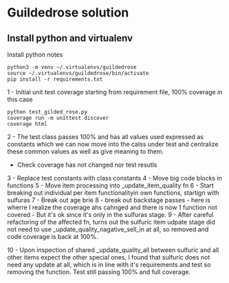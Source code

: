 # Guildedrose solution

## Install python and virtualenv

Install python notes

```
python3 -m venv ~/.virtualenvs/guildedrose
source ~/.virtualenvs/guildedrose/bin/activate
pip install -r requirements.txt
```

1 - Initial unit test coverage starting from requirement file, 100% coverage in this case

```
python test_gilded_rose.py
coverage run -m unittest discover
coverage html
```

2 - The test class passes 100% and has all values used expressed as constants which we can now move into the calss under test and centralize these common values as well as give meaning to them.
- Check coverage has not changed nor test resutls

3 - Replace test constants with class constants
4 - Move big code blocks in functions
5 - Move item processing into _update_item_quality fn
6 - Start breaking out individual per item functionalityin own functions, startign with sulfuras
7 - Break out age brie
8 - break out backstage passes - here is wherre I realize the coverage ahs cahnged and there is now 1 function not covered - But it's ok since it's only in the sulfuras stage. 
9 - After careful refactoring of the affected fn, turns out the sulfuric item udpate stage did not need to use _update_quality_nagative_sell_in at all, so removed and code coverage is back at 100%.

10 - Upon inspection of shared _update_quality_all between sulfuric and all other items expect the other special ones, I found that sulfuric does not need any update at all, which is in line with it's requirements and test so removing the function. Test still passing 100% and full coverage.